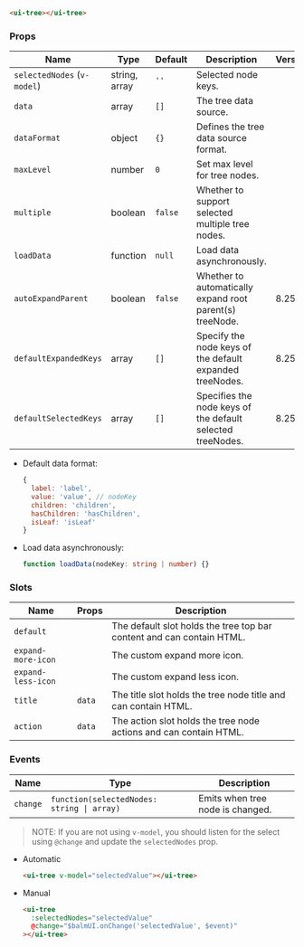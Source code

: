 ```html
<ui-tree></ui-tree>
```

### Props

| Name                        | Type          | Default | Description                                                | Version |
| --------------------------- | ------------- | ------- | ---------------------------------------------------------- | ------- |
| `selectedNodes` (`v-model`) | string, array | `''`    | Selected node keys.                                        |         |
| `data`                      | array         | `[]`    | The tree data source.                                      |         |
| `dataFormat`                | object        | `{}`    | Defines the tree data source format.                       |         |
| `maxLevel`                  | number        | `0`     | Set max level for tree nodes.                              |         |
| `multiple`                  | boolean       | `false` | Whether to support selected multiple tree nodes.           |         |
| `loadData`                  | function      | `null`  | Load data asynchronously.                                  |         |
| `autoExpandParent`          | boolean       | `false` | Whether to automatically expand root parent(s) treeNode.   | 8.25.0  |
| `defaultExpandedKeys`       | array         | `[]`    | Specify the node keys of the default expanded treeNodes.   | 8.25.0  |
| `defaultSelectedKeys`       | array         | `[]`    | Specifies the node keys of the default selected treeNodes. | 8.25.0  |

- Default data format:

  ```js
  {
    label: 'label',
    value: 'value', // nodeKey
    children: 'children',
    hasChildren: 'hasChildren',
    isLeaf: 'isLeaf'
  }
  ```

- Load data asynchronously:

  ```ts
  function loadData(nodeKey: string | number) {}
  ```

### Slots

| Name               | Props  | Description                                                           |
| ------------------ | ------ | --------------------------------------------------------------------- |
| `default`          |        | The default slot holds the tree top bar content and can contain HTML. |
| `expand-more-icon` |        | The custom expand more icon.                                          |
| `expand-less-icon` |        | The custom expand less icon.                                          |
| `title`            | `data` | The title slot holds the tree node title and can contain HTML.        |
| `action`           | `data` | The action slot holds the tree node actions and can contain HTML.     |

### Events

| Name     | Type                                       | Description                      |
| -------- | ------------------------------------------ | -------------------------------- |
| `change` | `function(selectedNodes: string \| array)` | Emits when tree node is changed. |

> NOTE: If you are not using `v-model`, you should listen for the select using `@change` and update the `selectedNodes` prop.

- Automatic

  ```html
  <ui-tree v-model="selectedValue"></ui-tree>
  ```

- Manual

  ```html
  <ui-tree
    :selectedNodes="selectedValue"
    @change="$balmUI.onChange('selectedValue', $event)"
  ></ui-tree>
  ```
